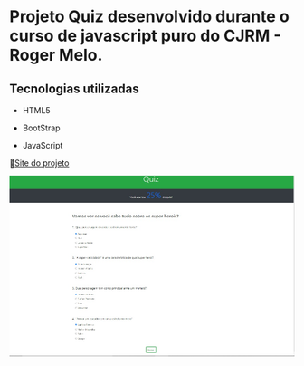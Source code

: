 # Projeto Quiz desenvolvido durante o curso de javascript puro do CJRM - Roger Melo.



## Tecnologias utilizadas

- HTML5

- BootStrap

- JavaScript


🚀[Site do projeto](https://quiz-hero.netlify.app/)

![imagem](image1.jpg)



